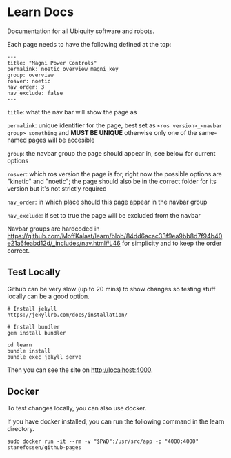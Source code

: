# Learn Docs

Documentation for all Ubiquity software and robots.

Each page needs to have the following defined at the top:

    ---
    title: "Magni Power Controls"
    permalink: noetic_overview_magni_key
    group: overview
    rosver: noetic
    nav_order: 3
    nav_exclude: false
    ---


`title`: what the nav bar will show the page as

`permalink`: unique identifier for the page, best set as `<ros version>_<navbar group>_something` and **MUST BE UNIQUE** otherwise only one of the same-named pages will be accesible

`group`: the navbar group the page should appear in, see below for current options

`rosver`: which ros version the page is for, right now the possible options are "kinetic" and "noetic"; the page should also be in the correct folder for its version but it's not strictly required

`nav_order`: in which place should this page appear in the navbar group

`nav_exclude`: if set to true the page will be excluded from the navbar

Navbar groups are hardcoded in https://github.com/MoffKalast/learn/blob/84dd6acac33f9ea9bb8d7f94b40e21a6feabd12d/_includes/nav.html#L46 for simplicity and to keep the order correct.

## Test Locally

Github can be very slow (up to 20 mins) to show changes so testing stuff locally can be a good option.

    # Install jekyll
    https://jekyllrb.com/docs/installation/

    # Install bundler
    gem install bundler

    cd learn
    bundle install
    bundle exec jekyll serve

Then you can see the site on [http://localhost:4000](http://localhost:4000).

## Docker
To test changes locally, you can also use docker.

If you have docker installed, you can run the following command in the learn directory.

    sudo docker run -it --rm -v "$PWD":/usr/src/app -p "4000:4000" starefossen/github-pages